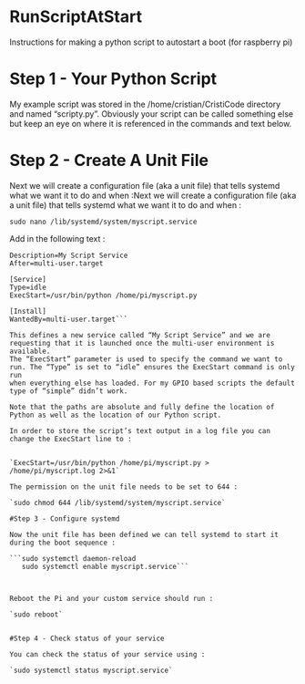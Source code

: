 # RunScriptAtStart
Instructions for making a python script to autostart a boot (for raspberry pi)


# Step 1 - Your Python Script 

My example script was stored in the /home/cristian/CristiCode directory and named “scripty.py”. Obviously your script can be called something 
else but keep an eye on where it is referenced in the commands and text below.

# Step 2 - Create A Unit File

Next we will create a configuration file (aka a unit file) that tells systemd what we want it to do and when :Next we will create a 
configuration file (aka a unit file) that tells systemd what we want it to do and when :

 `sudo nano /lib/systemd/system/myscript.service`

 Add in the following text :

```[Unit]
Description=My Script Service
After=multi-user.target

[Service]
Type=idle
ExecStart=/usr/bin/python /home/pi/myscript.py

[Install]
WantedBy=multi-user.target```

This defines a new service called “My Script Service” and we are requesting that it is launched once the multi-user environment is available. 
The “ExecStart” parameter is used to specify the command we want to run. The “Type” is set to “idle” ensures the ExecStart command is only run 
when everything else has loaded. For my GPIO based scripts the default type of “simple” didn’t work.

Note that the paths are absolute and fully define the location of Python as well as the location of our Python script.

In order to store the script’s text output in a log file you can change the ExecStart line to :


`ExecStart=/usr/bin/python /home/pi/myscript.py > /home/pi/myscript.log 2>&1`

The permission on the unit file needs to be set to 644 :

`sudo chmod 644 /lib/systemd/system/myscript.service`

#Step 3 - Configure systemd

Now the unit file has been defined we can tell systemd to start it during the boot sequence :

```sudo systemctl daemon-reload
   sudo systemctl enable myscript.service```



Reboot the Pi and your custom service should run :

`sudo reboot`


#Step 4 - Check status of your service

You can check the status of your service using :

`sudo systemctl status myscript.service`
